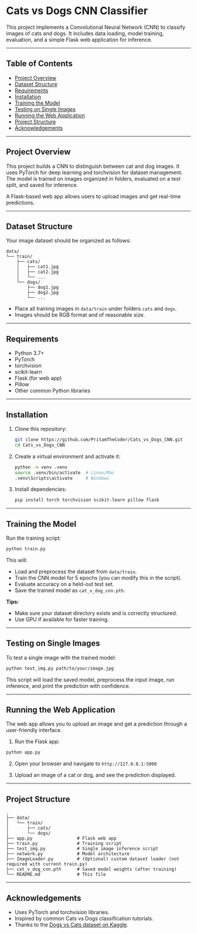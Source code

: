 # Cats vs Dogs CNN Classifier

This project implements a Convolutional Neural Network (CNN) to classify images of cats and dogs. It includes data loading, model training, evaluation, and a simple Flask web application for inference.

---

## Table of Contents

* [Project Overview](#project-overview)
* [Dataset Structure](#dataset-structure)
* [Requirements](#requirements)
* [Installation](#installation)
* [Training the Model](#training-the-model)
* [Testing on Single Images](#testing-on-single-images)
* [Running the Web Application](#running-the-web-application)
* [Project Structure](#project-structure)
* [Acknowledgements](#acknowledgements)

---

## Project Overview

This project builds a CNN to distinguish between cat and dog images. It uses PyTorch for deep learning and torchvision for dataset management. The model is trained on images organized in folders, evaluated on a test split, and saved for inference.

A Flask-based web app allows users to upload images and get real-time predictions.

---

## Dataset Structure

Your image dataset should be organized as follows:

```
data/
└── train/
    ├── cats/
    │   ├── cat1.jpg
    │   ├── cat2.jpg
    │   └── ...
    └── dogs/
        ├── dog1.jpg
        ├── dog2.jpg
        └── ...
```

* Place all training images in `data/train` under folders `cats` and `dogs`.
* Images should be RGB format and of reasonable size.

---

## Requirements

* Python 3.7+
* PyTorch
* torchvision
* scikit-learn
* Flask (for web app)
* Pillow
* Other common Python libraries

---

## Installation

1. Clone this repository:

   ```bash
   git clone https://github.com/PritamTheCoder/Cats_vs_Dogs_CNN.git
   cd Cats_vs_Dogs_CNN
   ```

2. Create a virtual environment and activate it:

   ```bash
   python -m venv .venv
   source .venv/bin/activate  # Linux/Mac
   .venv\Scripts\activate     # Windows
   ```

3. Install dependencies:

   ```bash
   pip install torch torchvision scikit-learn pillow flask
   ```

---

## Training the Model

Run the training script:

```bash
python train.py
```

This will:

* Load and preprocess the dataset from `data/train`.
* Train the CNN model for 5 epochs (you can modify this in the script).
* Evaluate accuracy on a held-out test set.
* Save the trained model as `cat_v_dog_cnn.pth`.

**Tips:**

* Make sure your dataset directory exists and is correctly structured.
* Use GPU if available for faster training.

---

## Testing on Single Images

To test a single image with the trained model:

```bash
python test_img.py path/to/your/image.jpg
```

This script will load the saved model, preprocess the input image, run inference, and print the prediction with confidence.

---

## Running the Web Application

The web app allows you to upload an image and get a prediction through a user-friendly interface.

1. Run the Flask app:

```bash
python app.py
```

2. Open your browser and navigate to `http://127.0.0.1:5000`

3. Upload an image of a cat or dog, and see the prediction displayed.

---

## Project Structure

```
.
├── data/
│   └── train/
│       ├── cats/
│       └── dogs/
├── app.py                 # Flask web app
├── train.py               # Training script
├── test_img.py            # Single image inference script
├── network.py             # Model architecture
├── ImageLoader.py         # (Optional) custom dataset loader (not required with current train.py)
├── cat_v_dog_cnn.pth      # Saved model weights (after training)
└── README.md              # This file
```

---

## Acknowledgements

* Uses PyTorch and torchvision libraries.
* Inspired by common Cats vs Dogs classification tutorials.
* Thanks to the [Dogs vs Cats dataset on Kaggle](https://www.kaggle.com/c/dogs-vs-cats/data).

